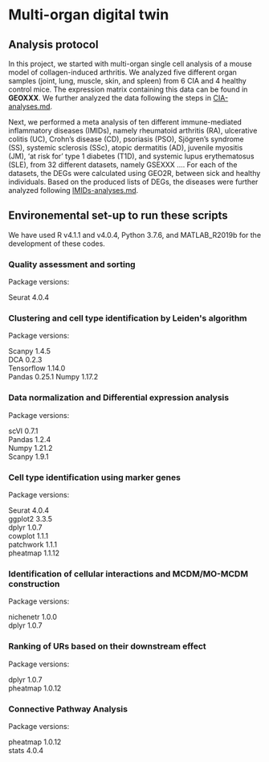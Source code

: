 # Multi-organ digital twin

## Analysis protocol

In this project, we started with multi-organ single cell analysis of a mouse model of collagen-induced arthritis. We analyzed five different organ samples (joint, lung, muscle, skin, and spleen) from 6 CIA and 4 healthy control mice. The expression matrix containing this data can be found in **GEOXXX**. We further analyzed the data following the steps in [CIA-analyses.md](./vignettes/CIA-analyses.md).

Next, we performed a meta analysis of ten different immune-mediated inflammatory diseases (IMIDs), namely rheumatoid arthritis (RA), ulcerative colitis (UC), Crohn’s disease (CD), psoriasis (PSO), Sjögren’s syndrome (SS), systemic sclerosis (SSc), atopic dermatitis (AD), juvenile myositis (JM), ‘at risk for’ type 1 diabetes (T1D), and systemic lupus erythematosus (SLE), from 32 different datasets, namely GSEXXX .... For each of the datasets, the DEGs were calculated using GEO2R, between sick and healthy individuals. Based on the produced lists of DEGs, the diseases were further analyzed following [IMIDs-analyses.md](./vignettes/IMIDs-analyses.md).

## Environemental set-up to run these scripts

We have used R v4.1.1 and v4.0.4, Python 3.7.6, and MATLAB_R2019b for the development of these codes. 

### Quality assessment and sorting

Package versions:

Seurat 4.0.4

### Clustering and cell type identification by Leiden's algorithm

Package versions:

Scanpy 1.4.5  
DCA 0.2.3  
Tensorflow 1.14.0  
Pandas 0.25.1
Numpy 1.17.2

### Data normalization and Differential expression analysis

Package versions:

scVI 0.7.1  
Pandas 1.2.4  
Numpy 1.21.2  
Scanpy 1.9.1  

### Cell type identification using marker genes

Package versions:

Seurat 4.0.4  
ggplot2 3.3.5  
dplyr 1.0.7  
cowplot 1.1.1  
patchwork 1.1.1  
pheatmap 1.1.12

### Identification of cellular interactions and MCDM/MO-MCDM construction

Package versions:

nichenetr 1.0.0  
dplyr 1.0.7  

### Ranking of URs based on their downstream effect

Package versions:

dplyr 1.0.7  
pheatmap 1.0.12

### Connective Pathway Analysis

Package versions:

pheatmap 1.0.12  
stats 4.0.4


